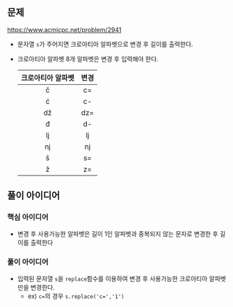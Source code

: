 ## 문제

https://www.acmicpc.net/problem/2941

- 문자열 `s`가 주어지면 크로아티아 알파벳으로 변경 후 길이를 출력한다.

- 크로아티아 알파벳 8개 알파벳은 변경 후 입력해야 한다.

  | 크로아티아 알파벳 | 변경 |
  | :---------------: | :--: |
  |         č         |  c=  |
  |         ć         |  c-  |
  |        dž         | dz=  |
  |         đ         |  d-  |
  |        lj         |  lj  |
  |        nj         |  nj  |
  |         š         |  s=  |
  |         ž         |  z=  |

  

## 풀이 아이디어

### 핵심 아이디어

- 변경 후 사용가능한 알파벳은 길이 1인 알파벳과 중복되지 않는 문자로 변경한 후 길이를 출력한다

### 풀이 아이디어

- 입력된 문자열 `s`을 `replace`함수를 이용하여 변경 후 사용가능한 크로아티아 알파벳만을 변경한다.
  - ex) `c=`의 경우 `s.replace('c=','1')`